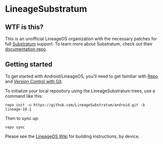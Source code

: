 LineageSubstratum
=================

WTF is this?
------------

This is an unofficial LineageOS organization with the necessary patches for full
[Substratum](https://github.com/substratum/substratum) support. To learn more about Substratum,
check out their [documentation repo](https://github.com/substratum/documentation).

Getting started
---------------

To get started with Android/LineageOS, you'll need to get
familiar with [Repo](https://source.android.com/source/using-repo.html) and [Version Control with Git](https://source.android.com/source/version-control.html).

To initialize your local repository using the LineageSubstratum trees, use a command like this:
```
repo init -u https://github.com/LineageSubstratum/android.git -b lineage-18.1
```
Then to sync up:
```
repo sync
```
Please see the [LineageOS Wiki](https://wiki.lineageos.org/) for building instructions, by device.
